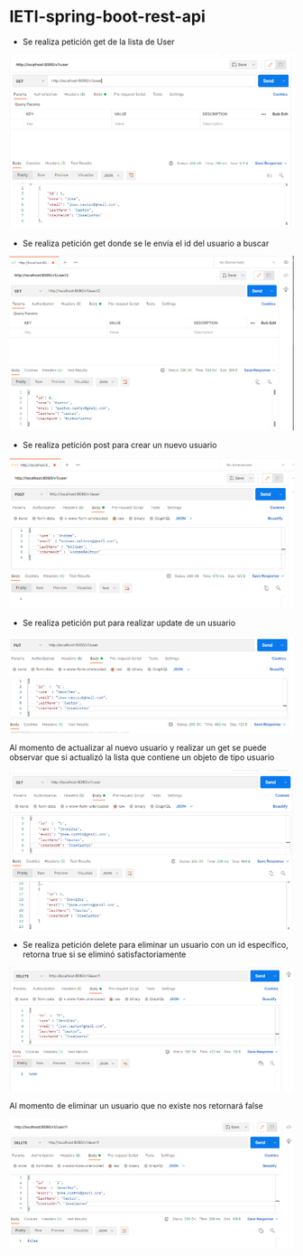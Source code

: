# IETI-spring-boot-rest-api

* Se realiza petición get de la lista de User

![Get](https://github.com/Jose1102/IETI-spring-boot-rest-api/blob/main/images/get.PNG)


* Se realiza petición get donde se le envía el id del usuario a buscar

![GetById](https://github.com/Jose1102/IETI-spring-boot-rest-api/blob/main/images/getById.PNG)


* Se realiza petición post para crear un nuevo usuario

![PostCreate](https://github.com/Jose1102/IETI-spring-boot-rest-api/blob/main/images/createUserPost.PNG)


* Se realiza petición put para realizar update de un usuario

![Put](https://github.com/Jose1102/IETI-spring-boot-rest-api/blob/main/images/put.PNG)


Al momento de actualizar al nuevo usuario y realizar un get se puede observar que si actualizó la lista que contiene un objeto de tipo usuario

![getPut](https://github.com/Jose1102/IETI-spring-boot-rest-api/blob/main/images/getDelPut.PNG)


* Se realiza petición delete para eliminar un usuario con un id específico, retorna true si se eliminó satisfactoriamente 

![deleteTrue](https://github.com/Jose1102/IETI-spring-boot-rest-api/blob/main/images/deleteTrue.PNG)


Al momento de eliminar un usuario que no existe nos retornará false

![deleteFalse](https://github.com/Jose1102/IETI-spring-boot-rest-api/blob/main/images/deleteFalse.PNG)
